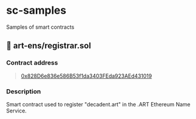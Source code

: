 # sc-samples

Samples of smart contracts

## 📁 art-ens/registrar.sol

### Contract address
> [0x828D6e836e586B53f1da3403FEda923AEd431019](https://etherscan.io/address/0x828D6e836e586B53f1da3403FEda923AEd431019)

### Description
Smart contract used to register "decadent.art" in the .ART Ethereum Name Service.
